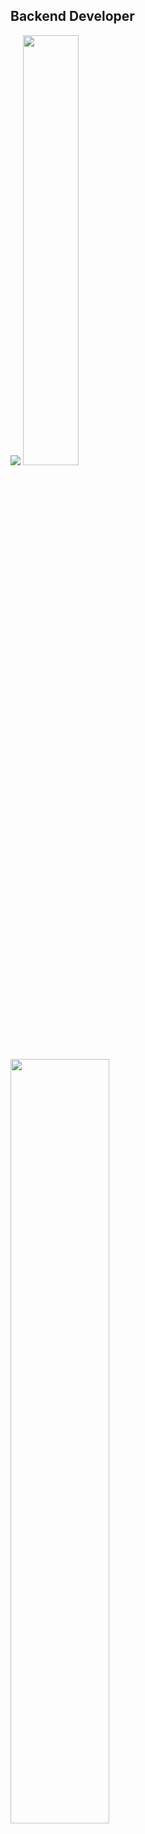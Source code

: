 ## Backend Developer

<img src="https://img.shields.io/badge/Spring-6DB33F?style=for-the-badge&logo=Spring&logoColor=white">

<a href="s">
  <img src="https://github-readme-stats.vercel.app/api?username=kimjihoon3106&theme=tokyonight&show_icons=true" width="42%" />
</a>
<a href="https://github.com/kimjihoon3106/github-readme-stats">
  <img src="https://github-readme-stats.vercel.app/api?username=kimjihoon3106&show_icons=true&theme=material-palenight&hide_border=true&bg_color=20232a&icon_color=58A6FF&text_color=fff&title_color=58A6FF&count_private=true" width=56% />
</a>
